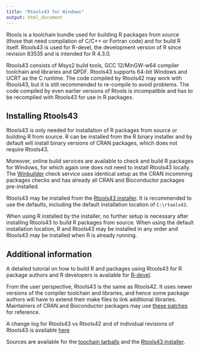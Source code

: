 ```yaml
---
title: "Rtools43 for Windows"
output: html_document
---
```


Rtools is a toolchain bundle used for building R packages from source (those
that need compilation of C/C++ or Fortran code) and for build R itself. 
Rtools43 is used for R-devel, the development version of
R since revision 83535 and is intended for R 4.3.0.

Rtools43 consists of Msys2 build tools, GCC 12/MinGW-w64 compiler toolchain
and libraries and QPDF.  Rtools43 supports 64-bit Windows and UCRT as the C
runtime.  The code compiled by Rtools42 may work with Rtools43, but it is
still recommended to re-compile to avoid problems.  The code compiled by
even earlier versions of Rtools is incompatible and has to be recompiled
with Rtools43 for use in R packages.

## Installing Rtools43

Rtools43 is only needed for installation of R packages from source or
building R from source.  R can be installed from the R binary installer and
by default will install binary versions of CRAN packages, which does not
require Rtools43.

Moreover, online build services are available to check and build R packages
for Windows, for which again one does not need to install Rtools43 locally.
The [Winbuilder](https://win-builder.r-project.org/) check service uses
identical setup as the CRAN incomming packages checks and has already all
CRAN and Bioconductor packages pre-installed.

Rtools43 may be installed from the [Rtools43 installer](files/rtools43-RTVER.exe).
It is recommended to use the defaults, including the default installation
location of `C:\rtools43`.

When using R installed by the installer, no further setup is necessary after
installing Rtools43 to build R packages from source.  When using the default
installation location, R and Rtools43 may be installed in any order and
Rtools43 may be installed when R is already running.

## Additional information

A detailed tutorial on how to build R and packages using Rtools43 for R package
authors and R developers is available for
[R-devel](../../base/howto-R-devel.html).

From the user perspective, Rtools43 is the same as Rtools42. It uses newer
versions of the compiler toolchain and libraries, and hence some  package authors will
have to extend their make files to link additional libraries. Maintainers of
CRAN and Bioconductor packages may use [these patches](https://www.r-project.org/nosvn/winutf8/ucrt3/patches/)
for reference.

A change log for Rtools43 vs Rtools42 and of individual revisions of Rtools43 is available
[here](news.html)

Sources are available for the
[toochain tarballs](https://svn.r-project.org/R-dev-web/trunk/WindowsBuilds/winutf8/ucrt3/toolchain_libs/)
and the
[Rtools43 installer](https://svn.r-project.org/R-dev-web/trunk/WindowsBuilds/winutf8/ucrt3/rtools/).
